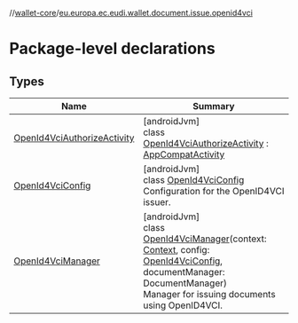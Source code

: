 //[wallet-core](../../index.md)/[eu.europa.ec.eudi.wallet.document.issue.openid4vci](index.md)

# Package-level declarations

## Types

| Name | Summary |
|---|---|
| [OpenId4VciAuthorizeActivity](-open-id4-vci-authorize-activity/index.md) | [androidJvm]<br>class [OpenId4VciAuthorizeActivity](-open-id4-vci-authorize-activity/index.md) : [AppCompatActivity](https://developer.android.com/reference/kotlin/androidx/appcompat/app/AppCompatActivity.html) |
| [OpenId4VciConfig](-open-id4-vci-config/index.md) | [androidJvm]<br>class [OpenId4VciConfig](-open-id4-vci-config/index.md)<br>Configuration for the OpenID4VCI issuer. |
| [OpenId4VciManager](-open-id4-vci-manager/index.md) | [androidJvm]<br>class [OpenId4VciManager](-open-id4-vci-manager/index.md)(context: [Context](https://developer.android.com/reference/kotlin/android/content/Context.html), config: [OpenId4VciConfig](-open-id4-vci-config/index.md), documentManager: DocumentManager)<br>Manager for issuing documents using OpenID4VCI. |
